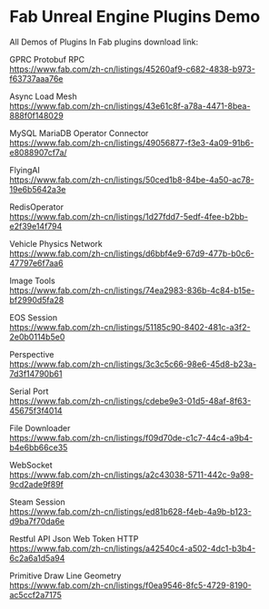 # Fab Unreal Engine Plugins Demo
All Demos of Plugins In Fab
plugins download link:

GPRC Protobuf RPC   
https://www.fab.com/zh-cn/listings/45260af9-c682-4838-b973-f63737aaa76e   

Async Load Mesh   
https://www.fab.com/zh-cn/listings/43e61c8f-a78a-4471-8bea-888f0f148029   

MySQL MariaDB Operator Connector   
https://www.fab.com/zh-cn/listings/49056877-f3e3-4a09-91b6-e8088907cf7a/   

FlyingAI   
https://www.fab.com/zh-cn/listings/50ced1b8-84be-4a50-ac78-19e6b5642a3e   
 
RedisOperator   
https://www.fab.com/zh-cn/listings/1d27fdd7-5edf-4fee-b2bb-e2f39e14f794

Vehicle Physics Network   
https://www.fab.com/zh-cn/listings/d6bbf4e9-67d9-477b-b0c6-47797e6f7aa6   

Image Tools   
https://www.fab.com/zh-cn/listings/74ea2983-836b-4c84-b15e-bf2990d5fa28   

EOS Session   
https://www.fab.com/zh-cn/listings/51185c90-8402-481c-a3f2-2e0b0114b5e0   

Perspective   
https://www.fab.com/zh-cn/listings/3c3c5c66-98e6-45d8-b23a-7d3f14790b61   

Serial Port   
https://www.fab.com/zh-cn/listings/cdebe9e3-01d5-48af-8f63-45675f3f4014   

File Downloader    
https://www.fab.com/zh-cn/listings/f09d70de-c1c7-44c4-a9b4-b4e6bb66ce35   

WebSocket   
https://www.fab.com/zh-cn/listings/a2c43038-5711-442c-9a98-9cd2ade9f89f   

Steam Session   
https://www.fab.com/zh-cn/listings/ed81b628-f4eb-4a9b-b123-d9ba7f70da6e   

Restful API Json Web Token HTTP   
https://www.fab.com/zh-cn/listings/a42540c4-a502-4dc1-b3b4-6c2a6a1d5a94   


Primitive Draw Line Geometry   
https://www.fab.com/zh-cn/listings/f0ea9546-8fc5-4729-8190-ac5ccf2a7175

